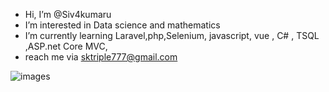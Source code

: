 - Hi, I’m @Siv4kumaru
- I’m interested in Data science and mathematics 
- I’m currently learning Laravel,php,Selenium, javascript, vue , C# , TSQL ,ASP.net Core MVC,
- reach me via sktriple777@gmail.com

![images](https://github.com/user-attachments/assets/18d8c5c5-3412-42dc-b750-3c748cc75805)



<!---
Siv4kumaru/Siv4kumaru is a ✨ special ✨ repository because its `README.md` (this file) appears on your GitHub profile.
You can click the Preview link to take a look at your changes.
--->

